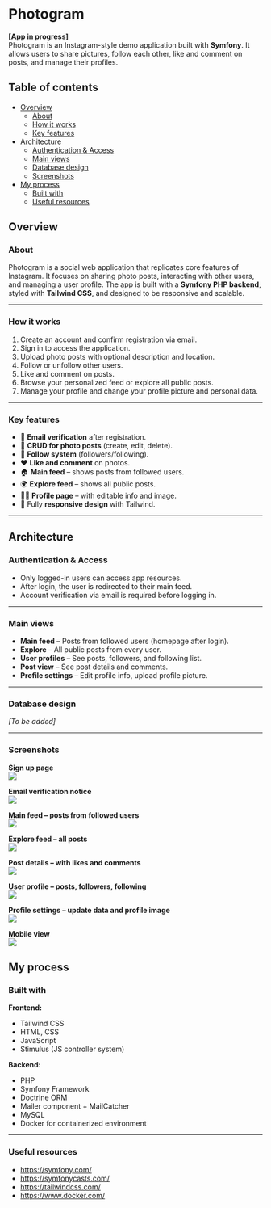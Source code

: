 # Photogram

**[App in progress]**  
Photogram is an Instagram-style demo application built with **Symfony**. It allows users to share pictures, follow each other, like and comment on posts, and manage their profiles.

## Table of contents

- [Overview](#overview)
  - [About](#about)
  - [How it works](#how-it-works)
  - [Key features](#key-features)
- [Architecture](#architecture)
  - [Authentication & Access](#authentication--access)
  - [Main views](#main-views)
  - [Database design](#database-design)
  - [Screenshots](#screenshots)
- [My process](#my-process)
  - [Built with](#built-with)
  - [Useful resources](#useful-resources)

## Overview

### About

Photogram is a social web application that replicates core features of Instagram. It focuses on sharing photo posts, interacting with other users, and managing a user profile. The app is built with a **Symfony PHP backend**, styled with **Tailwind CSS**, and designed to be responsive and scalable.

---

### How it works

1. Create an account and confirm registration via email.
2. Sign in to access the application.
3. Upload photo posts with optional description and location.
4. Follow or unfollow other users.
5. Like and comment on posts.
6. Browse your personalized feed or explore all public posts.
7. Manage your profile and change your profile picture and personal data.

---

### Key features

- 🔐 **Email verification** after registration.
- 🧾 **CRUD for photo posts** (create, edit, delete).
- 👥 **Follow system** (followers/following).
- ❤️ **Like and comment** on photos.
- 🏠 **Main feed** – shows posts from followed users.
- 🌍 **Explore feed** – shows all public posts.
- 🧑‍💼 **Profile page** – with editable info and image.
- 📱 Fully **responsive design** with Tailwind.

---

## Architecture

### Authentication & Access

- Only logged-in users can access app resources.
- After login, the user is redirected to their main feed.
- Account verification via email is required before logging in.

---

### Main views

- **Main feed** – Posts from followed users (homepage after login).
- **Explore** – All public posts from every user.
- **User profiles** – See posts, followers, and following list.
- **Post view** – See post details and comments.
- **Profile settings** – Edit profile info, upload profile picture.

---

### Database design

_[To be added]_

---

### Screenshots

**Sign up page**  
![](/readme/sign-up.jpg)

**Email verification notice**  
![](/readme/email-verification.jpg)

**Main feed – posts from followed users**  
![](/readme/main-feed.jpg)

**Explore feed – all posts**  
![](/readme/explore.jpg)

**Post details – with likes and comments**  
![](/readme/post-details.jpg)

**User profile – posts, followers, following**  
![](/readme/profile.jpg)

**Profile settings – update data and profile image**  
![](/readme/profile-settings.jpg)

**Mobile view**  
![](/readme/mobile.jpg)

## My process

### Built with

**Frontend:**

- Tailwind CSS
- HTML, CSS
- JavaScript
- Stimulus (JS controller system)

**Backend:**

- PHP
- Symfony Framework
- Doctrine ORM
- Mailer component + MailCatcher
- MySQL
- Docker for containerized environment

---

### Useful resources

- https://symfony.com/
- https://symfonycasts.com/
- https://tailwindcss.com/
- https://www.docker.com/
